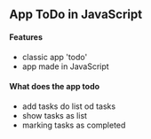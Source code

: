 ## App ToDo in JavaScript

#### Features
* classic app 'todo' 
* app made in JavaScript

#### What does the app todo 
* add tasks do list od tasks
* show tasks as list
* marking tasks as completed







